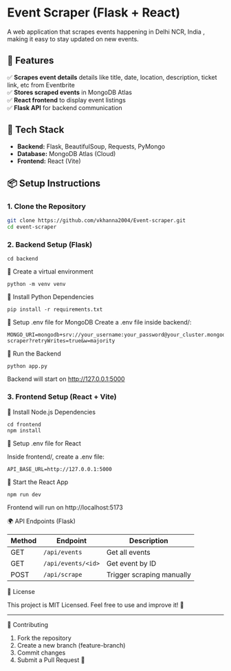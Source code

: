 # Event Scraper (Flask + React)

A web application that scrapes events happening in Delhi NCR, India , making it easy to stay updated on new events.

## 🚀 Features

✅ **Scrapes event details** details like title, date, location, description, ticket link, etc from Eventbrite  
✅ **Stores scraped events** in MongoDB Atlas  
✅ **React frontend** to display event listings  
✅ **Flask API** for backend communication


## 📌 Tech Stack

- **Backend:** Flask, BeautifulSoup, Requests, PyMongo
- **Database:** MongoDB Atlas (Cloud)
- **Frontend:** React (Vite)


## 📦 Setup Instructions

### 1. Clone the Repository

```sh
git clone https://github.com/vkhanna2004/Event-scraper.git
cd event-scraper
```
### 2. Backend Setup (Flask)
```
cd backend
```
📌 Create a virtual environment
```
python -m venv venv
```
📌 Install Python Dependencies
```
pip install -r requirements.txt
```
📌 Setup .env file for MongoDB
Create a .env file inside backend/:
```
MONGO_URI=mongodb+srv://your_username:your_password@your_cluster.mongodb.net/event-scraper?retryWrites=true&w=majority
```
📌 Run the Backend
```
python app.py
```
Backend will start on http://127.0.0.1:5000

### 3. Frontend Setup (React + Vite)

📌 Install Node.js Dependencies
```
cd frontend
npm install
```
📌 Setup .env file for React

Inside frontend/, create a .env file:
```
API_BASE_URL=http://127.0.0.1:5000
```
📌 Start the React App
```
npm run dev
```
Frontend will run on http://localhost:5173

🌍 API Endpoints (Flask)

| Method | Endpoint | Description |
|--------|----------|-------------|
| GET | `/api/events` | Get all events |
| GET | `/api/events/<id>` | Get event by ID |
| POST | `/api/scrape` | Trigger scraping manually |

📜 License

This project is MIT Licensed. Feel free to use and improve it! 🎉
________________________________________
🤝 Contributing
1.	Fork the repository
2.	Create a new branch (feature-branch)
3.	Commit changes
4.	Submit a Pull Request 🚀
